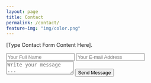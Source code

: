 ```yaml
---
layout: page
title: Contact
permalink: /contact/
feature-img: "img/color.png"
---
```


[Type Contact Form Content Here].

<form action="https://getsimpleform.com/messages?form_api_token=" method="post">
  <!-- the redirect_to is optional, the form will redirect to the referrer on submission -->
  <input type='hidden' name='redirect_to' value='http://noel123iamme.github.io/thank-you/' />
  <input type='text' name='name' placeholder='Your Full Name' />
  <input type='email' name='email' placeholder='Your E-mail Address' />
  <textarea name='message' placeholder='Write your message ...'></textarea>
  <input type='submit' value='Send Message' />
</form>